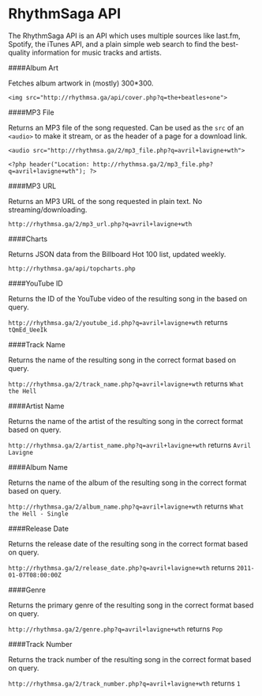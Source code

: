 RhythmSaga API
==============

The RhythmSaga API is an API which uses multiple sources like last.fm, Spotify, the iTunes API, and a plain simple web search to find the best-quality information for music tracks and artists.

####Album Art

Fetches album artwork in (mostly) 300*300.

`<img src="http://rhythmsa.ga/api/cover.php?q=the+beatles+one">`

####MP3 File

Returns an MP3 file of the song requested. 
Can be used as the `src` of an `<audio>` to make it stream, or as the header of a page for a download link.

`<audio src="http://rhythmsa.ga/2/mp3_file.php?q=avril+lavigne+wth">`

`<?php header("Location: http://rhythmsa.ga/2/mp3_file.php?q=avril+lavigne+wth"); ?>`

####MP3 URL

Returns an MP3 URL of the song requested in plain text. No streaming/downloading.

`http://rhythmsa.ga/2/mp3_url.php?q=avril+lavigne+wth`

####Charts

Returns JSON data from the Billboard Hot 100 list, updated weekly.

`http://rhythmsa.ga/api/topcharts.php`

####YouTube ID

Returns the ID of the YouTube video of the resulting song in the based on query.

`http://rhythmsa.ga/2/youtube_id.php?q=avril+lavigne+wth` returns `tQmEd_UeeIk`

####Track Name

Returns the name of the resulting song in the correct format based on query.

`http://rhythmsa.ga/2/track_name.php?q=avril+lavigne+wth` returns `What the Hell`

####Artist Name

Returns the name of the artist of the resulting song in the correct format based on query.

`http://rhythmsa.ga/2/artist_name.php?q=avril+lavigne+wth` returns `Avril Lavigne`

####Album Name

Returns the name of the album of the resulting song in the correct format based on query.

`http://rhythmsa.ga/2/album_name.php?q=avril+lavigne+wth` returns `What the Hell - Single`

####Release Date

Returns the release date of the resulting song in the correct format based on query.

`http://rhythmsa.ga/2/release_date.php?q=avril+lavigne+wth` returns `2011-01-07T08:00:00Z`

####Genre

Returns the primary genre of the resulting song in the correct format based on query.

`http://rhythmsa.ga/2/genre.php?q=avril+lavigne+wth` returns `Pop`

####Track Number

Returns the track number of the resulting song in the correct format based on query.

`http://rhythmsa.ga/2/track_number.php?q=avril+lavigne+wth` returns `1`
